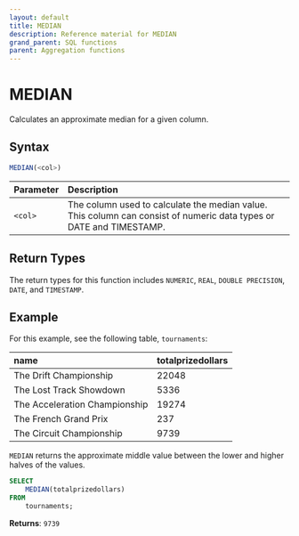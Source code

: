 ```yaml
---
layout: default
title: MEDIAN
description: Reference material for MEDIAN
grand_parent: SQL functions
parent: Aggregation functions
---
```



# MEDIAN

Calculates an approximate median for a given column.

## Syntax
<!-- {: .no_toc} -->

```sql
MEDIAN(<col>)
```

| Parameter | Description                                                                                                        |
| :---------| :------------------------------------------------------------------------------------------------------------------|
| `<col>`   | The column used to calculate the median value. This column can consist of numeric data types or DATE and TIMESTAMP.|

## Return Types
The return types for this function includes `NUMERIC`, `REAL`, `DOUBLE PRECISION`, `DATE`, and `TIMESTAMP`. 

## Example
<!-- {: .no_toc} -->
For this example,  see the following table, `tournaments`:

| name                          | totalprizedollars |
| :-----------------------------| :-----------------| 
| The Drift Championship        | 22048             |
| The Lost Track Showdown       | 5336              |
| The Acceleration Championship | 19274             |
| The French Grand Prix         | 237               |
| The Circuit Championship      | 9739              |

`MEDIAN` returns the approximate middle value between the lower and higher halves of the values.

```sql
SELECT
	MEDIAN(totalprizedollars)
FROM
	tournaments;
```

**Returns**: `9739`
